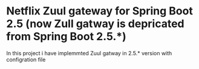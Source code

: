 # Netflix Zuul gateway for Spring Boot 2.5 (now Zull gatway is depricated from Spring Boot 2.5.*)
In this project i have implemmted Zuul gatway in 2.5.* version with configration file 
